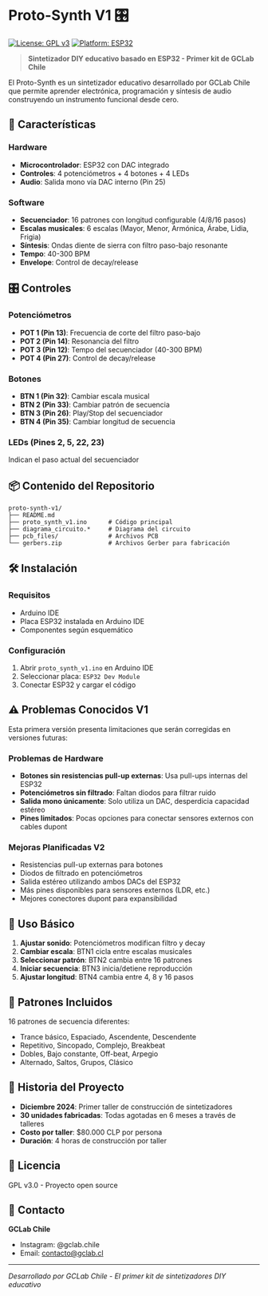 # Proto-Synth V1 🎛️

[![License: GPL v3](https://img.shields.io/badge/License-GPLv3-blue.svg)](https://www.gnu.org/licenses/gpl-3.0)
[![Platform: ESP32](https://img.shields.io/badge/Platform-ESP32-green.svg)](https://www.espressif.com/en/products/socs/esp32)

> **Sintetizador DIY educativo basado en ESP32 - Primer kit de GCLab Chile**

El Proto-Synth es un sintetizador educativo desarrollado por GCLab Chile que permite aprender electrónica, programación y síntesis de audio construyendo un instrumento funcional desde cero.

## 🚀 Características

### Hardware
- **Microcontrolador**: ESP32 con DAC integrado
- **Controles**: 4 potenciómetros + 4 botones + 4 LEDs
- **Audio**: Salida mono vía DAC interno (Pin 25)

### Software
- **Secuenciador**: 16 patrones con longitud configurable (4/8/16 pasos)
- **Escalas musicales**: 6 escalas (Mayor, Menor, Armónica, Árabe, Lidia, Frigia)
- **Síntesis**: Ondas diente de sierra con filtro paso-bajo resonante
- **Tempo**: 40-300 BPM
- **Envelope**: Control de decay/release

## 🎛️ Controles

### Potenciómetros
- **POT 1 (Pin 13)**: Frecuencia de corte del filtro paso-bajo
- **POT 2 (Pin 14)**: Resonancia del filtro
- **POT 3 (Pin 12)**: Tempo del secuenciador (40-300 BPM)
- **POT 4 (Pin 27)**: Control de decay/release

### Botones
- **BTN 1 (Pin 32)**: Cambiar escala musical
- **BTN 2 (Pin 33)**: Cambiar patrón de secuencia
- **BTN 3 (Pin 26)**: Play/Stop del secuenciador
- **BTN 4 (Pin 35)**: Cambiar longitud de secuencia

### LEDs (Pines 2, 5, 22, 23)
Indican el paso actual del secuenciador

## 📦 Contenido del Repositorio

```
proto-synth-v1/
├── README.md
├── proto_synth_v1.ino      # Código principal
├── diagrama_circuito.*     # Diagrama del circuito
├── pcb_files/              # Archivos PCB
└── gerbers.zip             # Archivos Gerber para fabricación
```

## 🛠️ Instalación

### Requisitos
- Arduino IDE
- Placa ESP32 instalada en Arduino IDE
- Componentes según esquemático

### Configuración
1. Abrir `proto_synth_v1.ino` en Arduino IDE
2. Seleccionar placa: `ESP32 Dev Module`
3. Conectar ESP32 y cargar el código

## ⚠️ Problemas Conocidos V1

Esta primera versión presenta limitaciones que serán corregidas en versiones futuras:

### Problemas de Hardware
- **Botones sin resistencias pull-up externas**: Usa pull-ups internas del ESP32
- **Potenciómetros sin filtrado**: Faltan diodos para filtrar ruido
- **Salida mono únicamente**: Solo utiliza un DAC, desperdicia capacidad estéreo
- **Pines limitados**: Pocas opciones para conectar sensores externos con cables dupont

### Mejoras Planificadas V2
- Resistencias pull-up externas para botones
- Diodos de filtrado en potenciómetros  
- Salida estéreo utilizando ambos DACs del ESP32
- Más pines disponibles para sensores externos (LDR, etc.)
- Mejores conectores dupont para expansibilidad

## 🎵 Uso Básico

1. **Ajustar sonido**: Potenciómetros modifican filtro y decay
2. **Cambiar escala**: BTN1 cicla entre escalas musicales
3. **Seleccionar patrón**: BTN2 cambia entre 16 patrones
4. **Iniciar secuencia**: BTN3 inicia/detiene reproducción
5. **Ajustar longitud**: BTN4 cambia entre 4, 8 y 16 pasos

## 🎯 Patrones Incluidos

16 patrones de secuencia diferentes:
- Trance básico, Espaciado, Ascendente, Descendente
- Repetitivo, Sincopado, Complejo, Breakbeat
- Dobles, Bajo constante, Off-beat, Arpegio
- Alternado, Saltos, Grupos, Clásico

## 🌟 Historia del Proyecto

- **Diciembre 2024**: Primer taller de construcción de sintetizadores
- **30 unidades fabricadas**: Todas agotadas en 6 meses a través de talleres
- **Costo por taller**: $80.000 CLP por persona
- **Duración**: 4 horas de construcción por taller

## 📄 Licencia

GPL v3.0 - Proyecto open source

## 🤝 Contacto

**GCLab Chile**
- Instagram: @gclab.chile
- Email: contacto@gclab.cl

---

*Desarrollado por GCLab Chile - El primer kit de sintetizadores DIY educativo*